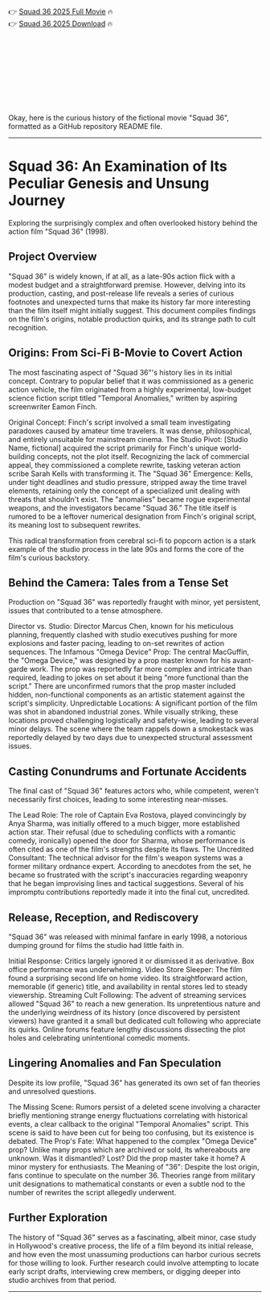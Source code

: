 

<br><br><br><br>


👉 <a href="https://Brian-burtdunctranna1970.github.io/aauareozwk/">Squad 36 2025 Full Movie</a> 🔥
<br>
👉 <a href="https://Brian-burtdunctranna1970.github.io/aauareozwk/">Squad 36 2025 Download</a> 🔥


<br><br><br><br><br><br><br><br>


Okay, here is the curious history of the fictional movie "Squad 36", formatted as a GitHub repository README file.

---


# Squad 36: An Examination of Its Peculiar Genesis and Unsung Journey

Exploring the surprisingly complex and often overlooked history behind the action film "Squad 36" (1998).

## Project Overview

"Squad 36" is widely known, if at all, as a late-90s action flick with a modest budget and a straightforward premise. However, delving into its production, casting, and post-release life reveals a series of curious footnotes and unexpected turns that make its history far more interesting than the film itself might initially suggest. This document compiles findings on the film's origins, notable production quirks, and its strange path to cult recognition.

## Origins: From Sci-Fi B-Movie to Covert Action

The most fascinating aspect of "Squad 36"'s history lies in its initial concept. Contrary to popular belief that it was commissioned as a generic action vehicle, the film originated from a highly experimental, low-budget science fiction script titled "Temporal Anomalies," written by aspiring screenwriter Eamon Finch.

   Original Concept: Finch's script involved a small team investigating paradoxes caused by amateur time travelers. It was dense, philosophical, and entirely unsuitable for mainstream cinema.
   The Studio Pivot: [Studio Name, fictional] acquired the script primarily for Finch's unique world-building concepts, not the plot itself. Recognizing the lack of commercial appeal, they commissioned a complete rewrite, tasking veteran action scribe Sarah Kells with transforming it.
   The "Squad 36" Emergence: Kells, under tight deadlines and studio pressure, stripped away the time travel elements, retaining only the concept of a specialized unit dealing with threats that shouldn't exist. The "anomalies" became rogue experimental weapons, and the investigators became "Squad 36." The title itself is rumored to be a leftover numerical designation from Finch's original script, its meaning lost to subsequent rewrites.

This radical transformation from cerebral sci-fi to popcorn action is a stark example of the studio process in the late 90s and forms the core of the film's curious backstory.

## Behind the Camera: Tales from a Tense Set

Production on "Squad 36" was reportedly fraught with minor, yet persistent, issues that contributed to a tense atmosphere.

   Director vs. Studio: Director Marcus Chen, known for his meticulous planning, frequently clashed with studio executives pushing for more explosions and faster pacing, leading to on-set rewrites of action sequences.
   The Infamous "Omega Device" Prop: The central MacGuffin, the "Omega Device," was designed by a prop master known for his avant-garde work. The prop was reportedly far more complex and intricate than required, leading to jokes on set about it being "more functional than the script." There are unconfirmed rumors that the prop master included hidden, non-functional components as an artistic statement against the script's simplicity.
   Unpredictable Locations: A significant portion of the film was shot in abandoned industrial zones. While visually striking, these locations proved challenging logistically and safety-wise, leading to several minor delays. The scene where the team rappels down a smokestack was reportedly delayed by two days due to unexpected structural assessment issues.

## Casting Conundrums and Fortunate Accidents

The final cast of "Squad 36" features actors who, while competent, weren't necessarily first choices, leading to some interesting near-misses.

   The Lead Role: The role of Captain Eva Rostova, played convincingly by Anya Sharma, was initially offered to a much bigger, more established action star. Their refusal (due to scheduling conflicts with a romantic comedy, ironically) opened the door for Sharma, whose performance is often cited as one of the film's strengths despite its flaws.
   The Uncredited Consultant: The technical advisor for the film's weapon systems was a former military ordnance expert. According to anecdotes from the set, he became so frustrated with the script's inaccuracies regarding weaponry that he began improvising lines and tactical suggestions. Several of his impromptu contributions reportedly made it into the final cut, uncredited.

## Release, Reception, and Rediscovery

"Squad 36" was released with minimal fanfare in early 1998, a notorious dumping ground for films the studio had little faith in.

   Initial Response: Critics largely ignored it or dismissed it as derivative. Box office performance was underwhelming.
   Video Store Sleeper: The film found a surprising second life on home video. Its straightforward action, memorable (if generic) title, and availability in rental stores led to steady viewership.
   Streaming Cult Following: The advent of streaming services allowed "Squad 36" to reach a new generation. Its unpretentious nature and the underlying weirdness of its history (once discovered by persistent viewers) have granted it a small but dedicated cult following who appreciate its quirks. Online forums feature lengthy discussions dissecting the plot holes and celebrating unintentional comedic moments.

## Lingering Anomalies and Fan Speculation

Despite its low profile, "Squad 36" has generated its own set of fan theories and unresolved questions.

   The Missing Scene: Rumors persist of a deleted scene involving a character briefly mentioning strange energy fluctuations correlating with historical events, a clear callback to the original "Temporal Anomalies" script. This scene is said to have been cut for being too confusing, but its existence is debated.
   The Prop's Fate: What happened to the complex "Omega Device" prop? Unlike many props which are archived or sold, its whereabouts are unknown. Was it dismantled? Lost? Did the prop master take it home? A minor mystery for enthusiasts.
   The Meaning of "36": Despite the lost origin, fans continue to speculate on the number 36. Theories range from military unit designations to mathematical constants or even a subtle nod to the number of rewrites the script allegedly underwent.

## Further Exploration

The history of "Squad 36" serves as a fascinating, albeit minor, case study in Hollywood's creative process, the life of a film beyond its initial release, and how even the most unassuming productions can harbor curious secrets for those willing to look. Further research could involve attempting to locate early script drafts, interviewing crew members, or digging deeper into studio archives from that period.

---


